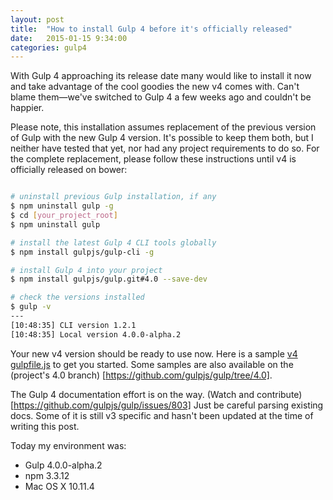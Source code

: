 ```yaml
---
layout: post
title:  "How to install Gulp 4 before it's officially released"
date:   2015-01-15 9:34:00
categories: gulp4
---
```


With Gulp 4 approaching its release date many would like to install it now
and take advantage of the cool goodies the new v4 comes with.
Can't blame them&mdash;we've switched to Gulp 4 a few weeks ago and couldn't be happier.

<!--more-->

Please note, this installation assumes replacement of the previous version of Gulp
with the new Gulp 4 version. It's possible to keep them both, but I neither have
tested that yet, nor had any project requirements to do so. 
For the complete replacement, please follow these instructions until v4 is 
officially released on bower:


```bash

# uninstall previous Gulp installation, if any
$ npm uninstall gulp -g
$ cd [your_project_root]
$ npm uninstall gulp

# install the latest Gulp 4 CLI tools globally
$ npm install gulpjs/gulp-cli -g

# install Gulp 4 into your project
$ npm install gulpjs/gulp.git#4.0 --save-dev

# check the versions installed
$ gulp -v
---
[10:48:35] CLI version 1.2.1
[10:48:35] Local version 4.0.0-alpha.2
```

Your new v4 version should be ready to use now. Here is a sample
[v4 gulpfile.js](https://gist.github.com/demisx/beef93591edc1521330a) to get you started.
Some samples are also available on the (project's 4.0 branch)
[https://github.com/gulpjs/gulp/tree/4.0].

The Gulp 4 documentation effort is on the way.
(Watch and contribute)[https://github.com/gulpjs/gulp/issues/803]
Just be careful parsing existing docs. Some of it is still v3 specific and hasn't been updated
at the time of writing this post.

Today my environment was:

- Gulp 4.0.0-alpha.2
- npm 3.3.12
- Mac OS X 10.11.4
